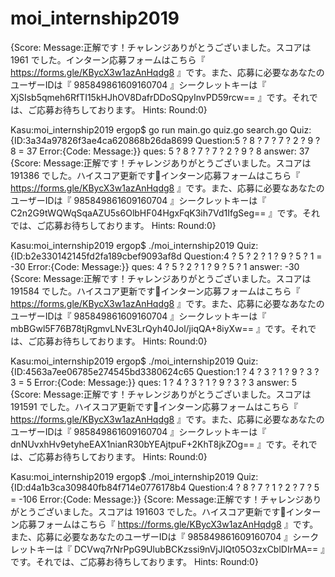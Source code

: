 # moi_internship2019

{Score: Message:正解です！チャレンジありがとうございました。スコアは 1961 でした。インターン応募フォームはこちら『 https://forms.gle/KBycX3w1azAnHqdg8 』です。また、応募に必要なあなたのユーザーIDは『 985849861609160704 』シークレットキーは『 XjSIsb5qmeh6RfTI15kHJhOV8DafrDDoSQpyInvPD59rcw== 』です。それでは、ご応募お待ちしております。 Hints: Round:0}



Kasu:moi_internship2019 ergop$ go run main.go  quiz.go search.go
Quiz: {ID:3a34a97826f3ae4ca620868b26da8699 Question:5 ? 8 ? 7 ? 7 ? 2 ? 9 ? 8 = 37 Error:{Code: Message:}}
ques: 5 ? 8 ? 7 ? 7 ? 2 ? 9 ? 8
answer: 37
{Score: Message:正解です！チャレンジありがとうございました。スコアは 191386 でした。ハイスコア更新です👏インターン応募フォームはこちら『 https://forms.gle/KBycX3w1azAnHqdg8 』です。また、応募に必要なあなたのユーザーIDは『 985849861609160704 』シークレットキーは『 C2n2G9tWQWqSqaAZU5s6OlbHF04HgxFqK3ih7Vd1IfgSeg== 』です。それでは、ご応募お待ちしております。 Hints: Round:0}


Kasu:moi_internship2019 ergop$ ./moi_internship2019 
Quiz: {ID:b2e330142145fd2fa189cbef9093af8d Question:4 ? 5 ? 2 ? 1 ? 9 ? 5 ? 1 = -30 Error:{Code: Message:}}
ques: 4 ? 5 ? 2 ? 1 ? 9 ? 5 ? 1
answer: -30
{Score: Message:正解です！チャレンジありがとうございました。スコアは 191584 でした。ハイスコア更新です👏インターン応募フォームはこちら『 https://forms.gle/KBycX3w1azAnHqdg8 』です。また、応募に必要なあなたのユーザーIDは『 985849861609160704 』シークレットキーは『 mbBGwl5F76B78tjRgmvLNvE3LrQyh40Jol/jiqQA+8iyXw== 』です。それでは、ご応募お待ちしております。 Hints: Round:0}

Kasu:moi_internship2019 ergop$ ./moi_internship2019 
Quiz: {ID:4563a7ee06785e274545bd3380624c65 Question:1 ? 4 ? 3 ? 1 ? 9 ? 3 ? 3 = 5 Error:{Code: Message:}}
ques: 1 ? 4 ? 3 ? 1 ? 9 ? 3 ? 3
answer: 5
{Score: Message:正解です！チャレンジありがとうございました。スコアは 191591 でした。ハイスコア更新です👏インターン応募フォームはこちら『 https://forms.gle/KBycX3w1azAnHqdg8 』です。また、応募に必要なあなたのユーザーIDは『 985849861609160704 』シークレットキーは『 dnNUvxhHv9etyheEAX1nianR30bYEAjtpuF+2KhT8jkZOg== 』です。それでは、ご応募お待ちしております。 Hints: Round:0}

Kasu:moi_internship2019 ergop$ ./moi_internship2019 
Quiz: {ID:d4a1b3ca309840fb84f714e0776178b4 Question:4 ? 8 ? 7 ? 1 ? 2 ? 7 ? 5 = -106 Error:{Code: Message:}}
{Score: Message:正解です！チャレンジありがとうございました。スコアは 191603 でした。ハイスコア更新です👏インターン応募フォームはこちら『 https://forms.gle/KBycX3w1azAnHqdg8 』です。また、応募に必要なあなたのユーザーIDは『 985849861609160704 』シークレットキーは『 DCVwq7rNrPpG9UlubBCKzssi9nVjJIQt05O3zxCblDIrMA== 』です。それでは、ご応募お待ちしております。 Hints: Round:0}